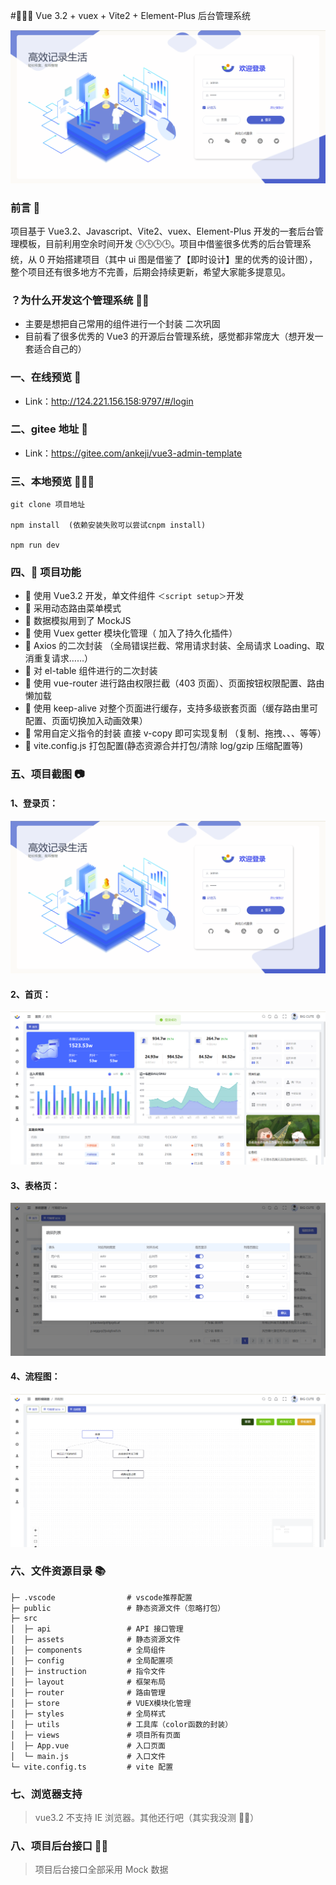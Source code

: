 #💐💐💐 Vue 3.2 + vuex + Vite2 + Element-Plus 后台管理系统

![banner](./src/assets/login2.png)

### 前言 📖

项目基于 Vue3.2、Javascript、Vite2、vuex、Element-Plus 开发的一套后台管理模板，目前利用空余时间开发 🕒🕒🕒🕒。项目中借鉴很多优秀的后台管理系统，从 0 开始搭建项目（其中 ui 图是借鉴了【即时设计】里的优秀的设计图），整个项目还有很多地方不完善，后期会持续更新，希望大家能多提意见。

### ？为什么开发这个管理系统 👩‍🔬

- 主要是想把自己常用的组件进行一个封装 二次巩固
- 目前看了很多优秀的 Vue3 的开源后台管理系统，感觉都非常庞大（想开发一套适合自己的）

### 一、在线预览 🛫

- Link：http://124.221.156.158:9797/#/login

### 二、gitee 地址 🛫

- Link：https://gitee.com/ankeji/vue3-admin-template

### 三、本地预览 🛫🛫🛫

```
git clone 项目地址

npm install  (依赖安装失败可以尝试cnpm install)

npm run dev
```

### 四、🔨 项目功能

- 🚀 使用 Vue3.2 开发，单文件组件 `＜script setup＞`开发
- 🚀 采用动态路由菜单模式
- 🚀 数据模拟用到了 MockJS
- 🚀 使用 Vuex getter 模块化管理（ 加入了持久化插件）
- 🚀 Axios 的二次封装 （全局错误拦截、常用请求封装、全局请求 Loading、取消重复请求……）
- 🚀 对 el-table 组件进行的二次封装
- 🚀 使用 vue-router 进行路由权限拦截（403 页面）、页面按钮权限配置、路由懒加载
- 🚀 使用 keep-alive 对整个页面进行缓存，支持多级嵌套页面（缓存路由里可配置、页面切换加入动画效果）
- 🚀 常用自定义指令的封装 直接 v-copy 即可实现复制 （复制、拖拽、、、等等）
- 🚀 vite.config.js 打包配置(静态资源合并打包/清除 log/gzip 压缩配置等)

### 五、项目截图 📷

#### 1、登录页：

![login-light](./src/assets/login2.png)

#### 2、首页：

![home_light](./src/assets/home2.png)

#### 3、表格页：

![table_light](./src/assets/table.png)

#### 4、流程图：

![dataScreen02](./src/assets/flow.png)

### 六、文件资源目录 📚

```text
├─ .vscode                # vscode推荐配置
├─ public                 # 静态资源文件（忽略打包）
├─ src
│  ├─ api                 # API 接口管理
│  ├─ assets              # 静态资源文件
│  ├─ components          # 全局组件
│  ├─ config              # 全局配置项
│  ├─ instruction         # 指令文件
│  ├─ layout              # 框架布局
│  ├─ router              # 路由管理
│  ├─ store               # VUEX模块化管理
│  ├─ styles              # 全局样式
│  ├─ utils               # 工具库（color函数的封装）
│  ├─ views               # 项目所有页面
│  ├─ App.vue             # 入口页面
│  └─ main.js             # 入口文件
└─ vite.config.ts         # vite 配置
```

### 七、浏览器支持

> vue3.2 不支持 IE 浏览器。其他还行吧（其实我没测 🤣🧐）

### 八、项目后台接口 🧩🧐

> 项目后台接口全部采用 Mock 数据

